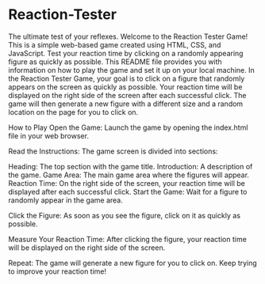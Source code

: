 # Reaction-Tester
The ultimate test of your reflexes.
Welcome to the Reaction Tester Game! This is a simple web-based game created using HTML, CSS, and JavaScript. Test your reaction time by clicking on a randomly appearing figure as quickly as possible. This README file provides you with information on how to play the game and set it up on your local machine.
In the Reaction Tester Game, your goal is to click on a figure that randomly appears on the screen as quickly as possible. Your reaction time will be displayed on the right side of the screen after each successful click. The game will then generate a new figure with a different size and a random location on the page for you to click on.

How to Play
Open the Game: Launch the game by opening the index.html file in your web browser.

Read the Instructions: The game screen is divided into sections:

Heading: The top section with the game title.
Introduction: A description of the game.
Game Area: The main game area where the figures will appear.
Reaction Time: On the right side of the screen, your reaction time will be displayed after each successful click.
Start the Game: Wait for a figure to randomly appear in the game area.

Click the Figure: As soon as you see the figure, click on it as quickly as possible.

Measure Your Reaction Time: After clicking the figure, your reaction time will be displayed on the right side of the screen.

Repeat: The game will generate a new figure for you to click on. Keep trying to improve your reaction time!
